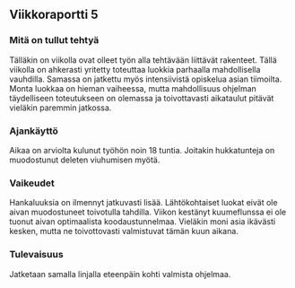 ## Viikkoraportti 5

### Mitä on tullut tehtyä
Tälläkin on viikolla ovat olleet työn alla tehtävään liittävät rakenteet. Tällä viikolla on ahkerasti yritetty toteuttaa luokkia parhaalla mahdollisella vauhdilla. Samassa on jatkettu myös intensiivistä opiskelua asian tiimoilta. Monta luokkaa on hieman vaiheessa, mutta mahdollisuus ohjelman täydelliseen toteutukseen on olemassa ja toivottavasti aikataulut pitävät vieläkin paremmin jatkossa.

### Ajankäyttö
Aikaa on arviolta kulunut työhön noin 18 tuntia. Joitakin hukkatunteja on muodostunut deleten viuhumisen myötä. 

### Vaikeudet
Hankaluuksia on ilmennyt jatkuvasti lisää. Lähtökohtaiset luokat eivät ole aivan muodostuneet toivotulla tahdilla. Viikon kestänyt kuumeflunssa ei ole tuonut aivan optimaalista koodaustunnelmaa. Vieläkin moni asia ikävästi kesken, mutta ne toivottovasti valmistuvat tämän kuun aikana. 

### Tulevaisuus
Jatketaan samalla linjalla eteenpäin kohti valmista ohjelmaa.
